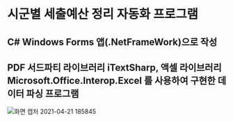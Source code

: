 # 시군별 세출예산 정리 자동화 프로그램
## C# Windows Forms 앱(.NetFrameWork)으로 작성
## PDF 서드파티 라이브러리 iTextSharp, 액셀 라이브러리 Microsoft.Office.Interop.Excel 를 사용하여 구현한 데이터 파싱 프로그램

![화면 캡처 2021-04-21 185845](https://user-images.githubusercontent.com/70702088/115535339-9d8d1480-a2d3-11eb-9b07-a5cae5a4f3a4.png)
